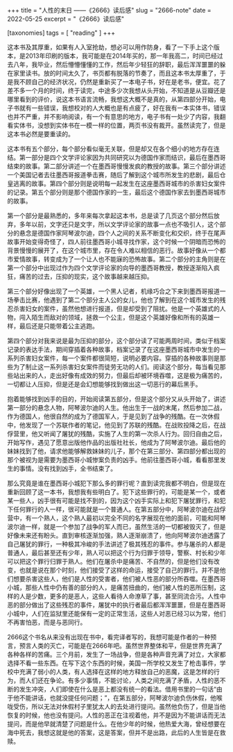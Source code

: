 +++
title = "人性的末日 ——《2666》读后感"
slug = "2666-note"
date = 2022-05-25
excerpt = "《2666》读后感"

[taxonomies]
tags = [ "reading" ]
+++

这本书及其厚重，如果有人入室抢劫，想必可以用作防身，看了一下手上这个版本，是2013年印刷的版本，我可能是在2014年买的，那一年我高二，时间已经过去八年，我毕业，然后懵懵懂懂的工作，然后年少轻狂的辞职，最后浑浑噩噩的躲在家里读书。放的时间太久了，书页都有脱落的节奏了，而且这本书太厚重了，于是我不顾自己的经济状况，仍然是重新买了一本电子书，好在是老书，便宜。花了差不多一个月的时间，终于读完，中途多少次我想从头开始，不知道是从豆瓣还是哪里看到的评价，说这本书语言流畅，我想这大概不是真的，从第四部分开始，电子书就有一些错误，我想校对的人大概也是有点疲了，好在我有一本实体书，错误也并不严重，并不影响阅读，有一个有意思的地方，电子书有一处少了内容，我翻看实体书，没想到实体书在一模一样的位置，两页书没有裁开。虽然读完了，但是这本书必然是要重读的。

这本书有五个部分，每个部分看似毫无关联，但是却又在各个细小的地方存在连结。第一部分是四个文学评论家因为共同研究以为德国作家而结识，最后在墨西哥结束的故事。第二部分讲述一个在墨西哥慢慢发疯的教授的故事。第三个部分讲述一个美国记者去往墨西哥报道拳击赛，随后了解到这个城市所发生的悲剧，最后仓皇逃离的故事。第四个部分则是说明每一起发生在这座墨西哥城市的杀害妇女案件的记录。第五个部分则是那个德国作家的一生，最后这个德国作家去到墨西哥城市的故事。

第一个部分是最熟悉的，多年来每次拿起这本书，总是读了几页这个部分然后放弃，多年以前，文字还只是文字，所以文学评论家的故事一点也不吸引人，这个部分的悬念是德国作家阿琴波尔迪，四个人之间的关系不断变化和交织，终于在尾声故事开始变得奇怪了，四人前往墨西哥小城寻找作家，这个时候一个阴暗而恐怖的背景慢慢的展开了，在这个城市里，存在令人难以相信的恶行。故事好像从一个都市爱情故事，转变成为了一个让人也不能寐的恐怖故事。第二个部分的主角则是在第一个部分中出现过作为四个文学评论家的向导的墨西哥教授，教授逐渐陷入疯狂，痛苦的过去，压抑的现实，这个故事越来越压抑。

第三个部分好像出现了一个英雄，一个黑人记者，机缘巧合之下来到墨西哥报道一场拳击比赛，他遇到了第二个部分主人公的女儿，他也了解到在这个城市发生的残忍杀害妇女的案件，虽然他想进行报道，但是却受到了阻扰。他是一个英雄式的人物，闯入陌生而敌对的领域，拯救一个公主，但是这个英雄好像和所有的英雄一样，最后还是只能带着公主逃跑。

第四个部分对我来说是最为压抑的部分，这个部分读了可能两周时间，类似于档案记录的表达手法，期间穿插着各种故事，档案记录了在这座墨西哥城市中发生的一系列杀害妇女案件，每一个案件都很简短，说明必要内容。穿插的各种故事则是那些为了制止这一系列杀害妇女案件而徒劳无功的人们。阅读这个部分，每当看见那些站出来的人，走出好像有成效的努力，但最后却被环境吞噬，这是极为痛苦的，一切都让人压抑，但是还是会幻想能够找到做出这一切恶行的幕后黑手。

抱着能够找到凶手的目的，开始阅读第五部分，但是这个部分又从头开始了，讲述第一部分的悬念人物，阿琴波尔迪的人生。他出生于一战的末尾，然后参加二战，作为德国人，他很自然的成为了德国军人，于是见到了战争的残酷。在一次休假中，他发现了一个苏联作者的笔记，他见到了苏联的残酷。在战败投降之后，在战俘营里，他又听闻了屠犹的残酷，实施了人生的第一次杀人行为。回归自由之后，开始写作，遇见了愿意出版他作品的出版社社长，他成为了阿琴波尔迪。最后他的妹妹找到了他，请求他能够解救妹妹的儿子，那个在第三部分、第四部分都出现的那个被视为是需要为墨西哥小城惨案负责的凶手。他前往墨西哥小城，看看那里发生的事情。没有找到凶手，全书结束了。

那么究竟是谁在墨西哥小城犯下那么多的罪行呢？直到读完我都不明白，但是现在重新回顾了这一本书，我想我有些明白了。犯下这些罪行的，可能是某一个，或者某一些人，凶手很有可能是找不到的，因为这个凶手实际上和犯下屠犹罪行，和犯下任何罪行的人一样，很可能就是一个普通人。在第五部分中，阿琴波尔迪在战俘营中，有一个熟人，这个熟人最初以完全不同的名字展现在他的面前，可能和阿琴波尔迪一样，就是一个参加了战争的军人而已，虽然生活的一切都被毁灭了，但是好像未来还有盼头。直到审核逐渐加强，熟人逐渐崩溃了，他向阿琴波尔迪透露了自己屠犹的罪行，一种极其冷峻的手法讲述了极其残忍的事件。参与屠杀的人都是普通人，最后甚至还有少年，熟人可以把这个行为归罪于领导，警察、村长和少年可以把这个罪行归罪于熟人。他们在屠杀中是痛苦、不自然的，但是他们没有改变，也就是说在那个时刻，他们接受了这样的命运，接受了自己的罪行。并不是他们想要杀害这些人，他们是人性的受害者，他们被人性恶的部分所吞噬。在墨西哥小城，那些人性中仍有善的部分的人，是痛苦扭曲的，他们被人性的恶所压制，这样的人是少数，更多的是恶人，这些人看待人命潦草了事，甚至同流合污。人性中恶的部分做出了这些残忍的事件，屠犹中的执行者最后都浑浑噩噩，但是在墨西哥小城中，人们在监狱里还能保有一定的正常生活，这些人对恶已经习以为常，他们不再害怕恶，而是与恶同行。

2666这个书名从来没有出现在书中，看完译者写的，我想可能是作者的一种预言，预言人类的灭亡，可能是在2666年吧。虽然世界整体和平，但是世界充满了各种各样的苦痛。三个月前，发生了一场战争，但是各种声音充满了对立，大家都选择不看一些东西。在写下这个东西的时候，美国一所学校又发生了枪击事件，学校中充满了弱小的人类，有人选择在这样的地方释放自己的恶魔，这是怎样的行为，而人们还在争论。有多少事情，不能讨论，人类之间充满了矛盾，人性的恶不断的发生冲突，人们即使在什么是恶上都没有统一的看法。借用书里的一句话“由于他不能讲话，也就没提任何问题；”，在第五部分，阿琴波尔迪负伤休假，他喉咙受伤，所以无法对休假村子里犹太人的去处进行提问。虽然他负伤了，但是当他恢复的时候，他也没有提问。人性的恶正在注视着他，并不是因为不能讲话而无法提问，而是他早就清楚了问题是什么。在他少年的时候，他热爱大海，曾经想要在海中死去，我想这就是他的答案，这是答案，但并不是出路，此后的人生皆是在救赎。